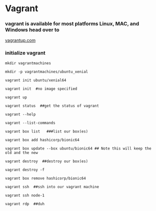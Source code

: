 # Vagrant


### vagrant is available for most platforms Linux, MAC, and Windows head over to
[vagrantup.com](https://vagrantup.com)

### initialize vagrant

````
mkdir vagrantmachines

mkdir -p vagrantmachines/ubuntu_xenial

vagrant init ubuntu/xenial64

vagrant init  #no image specified

vagrant up

vagrant status  ##get the status of vagrant

vagrant --help

vagrant --list-commands

vagrant box list   ###list our box(es)

vagrant box add hashicorp/bionic64

vagrant box update --box ubuntu/bionic64 ## Note this will keep the old and the new

vagrant destroy  ##destroy our box(es)

vagrant destroy -f

vagrant box remove hashicorp/bionic64

vagrant ssh  ##ssh into our vagrant machine

vagrant ssh node-1

vagrant rdp  ##duh

````
